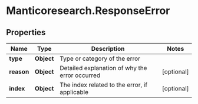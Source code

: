 # Manticoresearch.ResponseError

## Properties

Name | Type | Description | Notes
------------ | ------------- | ------------- | -------------
**type** | **Object** | Type or category of the error | 
**reason** | **Object** | Detailed explanation of why the error occurred | [optional] 
**index** | **Object** | The index related to the error, if applicable | [optional] 


